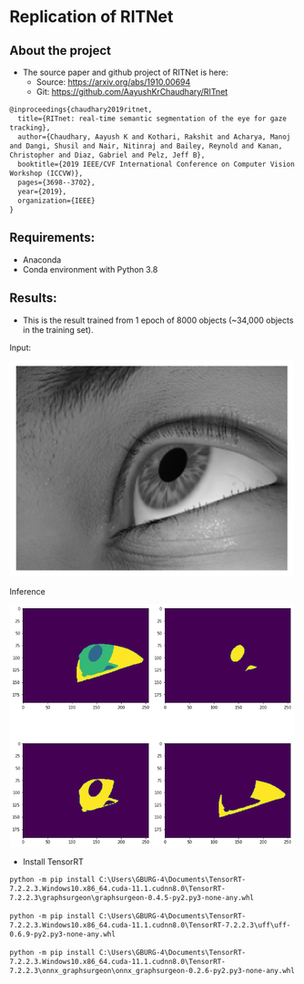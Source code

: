 # Replication of RITNet

## About the project
* The source paper and github project of RITNet is here:
  * Source: https://arxiv.org/abs/1910.00694
  * Git: https://github.com/AayushKrChaudhary/RITnet

```
@inproceedings{chaudhary2019ritnet,
  title={RITnet: real-time semantic segmentation of the eye for gaze tracking},
  author={Chaudhary, Aayush K and Kothari, Rakshit and Acharya, Manoj and Dangi, Shusil and Nair, Nitinraj and Bailey, Reynold and Kanan, Christopher and Diaz, Gabriel and Pelz, Jeff B},
  booktitle={2019 IEEE/CVF International Conference on Computer Vision Workshop (ICCVW)},
  pages={3698--3702},
  year={2019},
  organization={IEEE}
}
```

## Requirements:
* Anaconda
* Conda environment with Python 3.8

## Results:
* This is the result trained from 1 epoch of 8000 objects (~34,000 objects in the training set).
<div style="align-item: center;">
  <p>Input:</p>
  <img src="./docs/figures/example_input.png" width=500/>
  
  <p>Inference</p>
  <img src="./docs/figures/example_output.png" width=500/>
</div>


* Install TensorRT
```
python -m pip install C:\Users\GBURG-4\Documents\TensorRT-7.2.2.3.Windows10.x86_64.cuda-11.1.cudnn8.0\TensorRT-7.2.2.3\graphsurgeon\graphsurgeon-0.4.5-py2.py3-none-any.whl

python -m pip install C:\Users\GBURG-4\Documents\TensorRT-7.2.2.3.Windows10.x86_64.cuda-11.1.cudnn8.0\TensorRT-7.2.2.3\uff\uff-0.6.9-py2.py3-none-any.whl

python -m pip install C:\Users\GBURG-4\Documents\TensorRT-7.2.2.3.Windows10.x86_64.cuda-11.1.cudnn8.0\TensorRT-7.2.2.3\onnx_graphsurgeon\onnx_graphsurgeon-0.2.6-py2.py3-none-any.whl
```